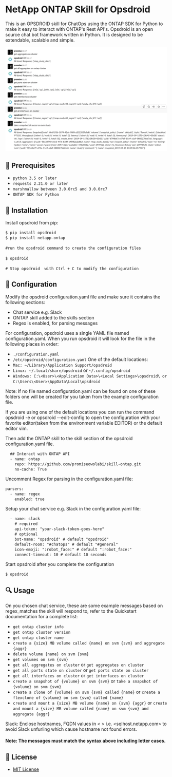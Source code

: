 # NetApp ONTAP Skill for Opsdroid

This is an OPSDROID skill for ChatOps using the ONTAP SDK for Python to make it easy to interact with ONTAP's Rest API's. Opsdroid is an open source chat bot framework written in Python. It is designed to be extendable, scalable and simple.

![alt text](/img/demo.png)

## :traffic_light: Prerequisites

* `python 3.5 or later`
* `requests 2.21.0 or later`
* `marshmallow between 3.0.0rc5 and 3.0.0rc7`
* `ONTAP SDK for Python`

## :hammer: Installation

Install opsdroid from pip:

```
$ pip install opsdroid
$ pip install netapp-ontap

#run the opsdroid command to create the configuration files

$ opsdroid

# Stop opsdroid  with Ctrl + C to modify the configuration
```

## :blue_book: Configuration
Modify the opsdroid configuration.yaml file and make sure it contains the following sections: 
* Chat service e.g. Slack
* ONTAP skill added to the skills section
* Regex is enabled, for parsing messages

For configuration, opsdroid uses a single YAML file named configuration.yaml. When you run opsdroid it will look for the file in the following places in order:

* `./configuration.yaml`
* `/etc/opsdroid/configuration.yaml`
One of the default locations:
* `Mac: ~/Library/Application Support/opsdroid`
* `Linux: ~/.local/share/opsdroid` or `~/.config/opsdroid`
* `Windows: C:\<User>\<Application Data>\<Local Settings>\opsdroid\ or  C:\Users\<User>\AppData\Local\opsdroid`

Note: If no file named configuration.yaml can be found on one of these folders one will be created for you taken from the example configuration file.

If you are using one of the default locations you can run the command opsdroid -e or opsdroid --edit-config to open the configuration with your favorite editor(taken from the environment variable EDITOR) or the default editor vim.

Then add the ONTAP skill to the skill section of the opsdroid configuration.yaml file.
```
  ## Interact with ONTAP API
  - name: ontap
    repo: https://github.com/promiseowolabi/skill-ontap.git
    no-cache: True

```
Uncomment Regex for parsing in the configuration.yaml file:
```
parsers:
  - name: regex
    enabled: true
```
Setup your chat service e.g. Slack in the configuration.yaml file:
```
  - name: slack
    # required
    api-token: "your-slack-token-goes-here"
    # optional
    bot-name: "opsdroid" # default "opsdroid"
    default-room: "#chatops" # default "#general"
    icon-emoji: ":robot_face:" # default ":robot_face:"
    connect-timeout: 10 # default 10 seconds
```
Start opsdroid after you complete the configuration
```
$ opsdroid
```
## :mag: Usage

On you chosen chat service, these are some example messages based on regex_matches the skill will respond to, refer to the Quickstart documentation for a complete list:

* `get ontap cluster info`
* `get ontap cluster version`
* `get ontap cluster name`
* `create a {size} MB volume called {name} on svm {svm} and aggregate {aggr}`
* `delete volume {name} on svm {svm}`
* `get volumes on svm {svm}`
* `get all aggregates on cluster` or `get aggregates on cluster`
* `get all ports state on cluster` or `get ports state on cluster`
* `get all interfaces on cluster` or `get interfaces on cluster`
* `create a snapshot of {volume} on svm {svm}` or `take a snapshot of {volume} on svm {svm}`
* `create a clone of {volume} on svm {svm} called {name}` or `create a flexclone of {volume} on svm {svm} called {name}`
* `create and mount a {size} MB volume {name} on {svm} {aggr}` or `create and mount a {size} MB volume called {name} on svm {svm} and aggregate {aggr}`

Slack: Enclose hostnames, FQDN values in < > i.e. <sqlhost.netapp.com> to avoid Slack unfurling which cause hostname not found errors.

#### Note: The messages must match the syntax above including letter cases.

## :pushpin: License

* [MIT License](LICENSE)
